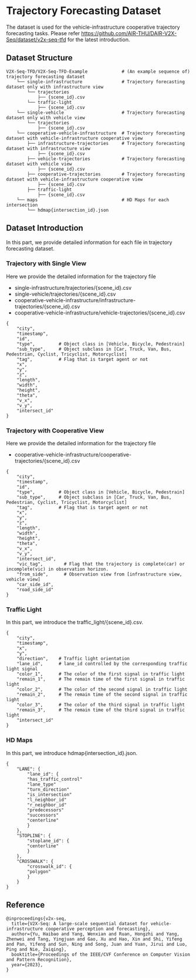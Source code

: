 # Trajectory Forecasting Dataset
The dataset is used for the vehicle-infrastructure cooperative trajectory forecasting tasks. Please refer https://github.com/AIR-THU/DAIR-V2X-Seq/dataset/v2x-seq-tfd for the latest introduction.

## Dataset Structure
```
V2X-Seq-TFD/V2X-Seq-TFD-Example             # (An example sequence of) trajectory forecasting dataset 
    └── single-infrastructure               # Trajectory forecasting dataset only with infrastructure view
        └── trajectories			      
            ├── {scene_id}.csv                    
        └── traffic-light                        
            ├── {scene_id}.csv                
    └── single-vehicle                      # Trajectory forecasting dataset only with vehicle view
        └── trajectories			      
            ├── {scene_id}.csv  	                
    └── cooperative-vehicle-infrastructure  # Trajectory forecasting dataset with vehicle-infrastructure cooperative view
        ├── infrastructure-trajectories     # Trajectory forecasting dataset with infrastructure view
            ├── {scene_id}.csv    
        ├── vehicle-trajectories            # Trajectory forecasting dataset with vehicle view		      
            ├── {scene_id}.csv          
        ├── cooperative-trajectories        # Trajectory forecasting dataset with vehicle-infrastructure cooperative view		      
            ├── {scene_id}.csv                
        ├── traffic-light                        
            ├── {scene_id}.csv
    └── maps                                # HD Maps for each intersection
        └── hdmap{intersection_id}.json
```

## Dataset Introduction
In this part, we provide detailed information for each file in trajectory forecasting dataset.

### Trajectory with Single View
Here we provide the detailed information for the trajectory file 
 - single-infrastructure/trajectories/{scene_id}.csv
 - single-vehicle/trajectories/{scene_id}.csv
 - cooperative-vehicle-infrastructure/infrastructure-trajectories/{scene_id}.csv
 - cooperative-vehicle-infrastructure/vehicle-trajectories/{scene_id}.csv

```csv
{
    "city",
    "timestamp",
    "id",
    "type",         # Object class in [Vehicle, Bicycle, Pedestrain]
    "sub_type",     # Object subclass in [Car, Truck, Van, Bus, Pedestrian, Cyclist, Tricyclist, Motorcyclist]
    "tag",          # Flag that is target agent or not
    "x",
    "y",
    "z",
    "length",
    "width",
    "height",
    "theta",
    "v_x",
    "v_y",
    "intersect_id"
}
```

### Trajectory with Cooperative View
Here we provide the detailed information for the trajectory file
- cooperative-vehicle-infrastructure/cooperative-trajectories/{scene_id}.csv

``` csv
{
    "city",
    "timestamp",
    "id",
    "type",         # Object class in [Vehicle, Bicycle, Pedestrain]
    "sub_type",     # Object subclass in [Car, Truck, Van, Bus, Pedestrian, Cyclist, Tricyclist, Motorcyclist]
    "tag",          # Flag that is target agent or not
    "x",
    "y",
    "z",
    "length",
    "width",
    "height",
    "theta",
    "v_x",
    "v_y",
    "intersect_id",
    "vic_tag",        # Flag that the trajectory is complete(car) or incomplete(vic) in observation horizon.
    "from_side",      # Observation view from [infrastructure view, vehicle view]
    "car_side_id",
    "road_side_id"
}
```

### Traffic Light
In this part, we introduce the traffic_light/{scene_id}.csv.

```csv
{
    "city",
    "timestamp",
    "x",
    "y",
    "direction",    # Traffic light orientation
    "lane_id",      # lane_id controlled by the corresponding traffic light signal
    "color_1",      # The color of the first signal in traffic light
    "remain_1",     # The remain time of the first signal in traffic light 
    "color_2",      # The color of the second signal in traffic light
    "remain_2",     # The remain time of the second signal in traffic light 
    "color_3",      # The color of the third signal in traffic light
    "remain_3",     # The remain time of the third signal in traffic light 
    "intersect_id"
}
```

### HD Maps
In this part, we introduce hdmap{intersection_id}.json.

```csv
{
    "LANE": {
        "lane_id": {
        "has_traffic_control"
        "lane_type"
        "turn_direction"
        "is_intersection"
        "l_neighbor_id"
        "r_neighbor_id"
        "predecessors"
        "successors"
        "centerline"
        }
    },
    "STOPLINE": {
        "stoplane_id": {
        "centerline"
        }
    },
    "CROSSWALK": {
        "crosswalk_id": {
        "polygon"
        }
    }
}
```

## Reference
```
@inproceedings{v2x-seq,
  title={V2X-Seq: A large-scale sequential dataset for vehicle-infrastructure cooperative perception and forecasting},
  author={Yu, Haibao and Yang, Wenxian and Ruan, Hongzhi and Yang, Zhenwei and Tang, Yingjuan and Gao, Xu and Hao, Xin and Shi, Yifeng and Pan, Yifeng and Sun, Ning and Song, Juan and Yuan, Jirui and Luo, Ping and Nie, Zaiqing},
  booktitle={Proceedings of the IEEE/CVF Conference on Computer Vision and Pattern Recognition},
  year={2023},
}
```